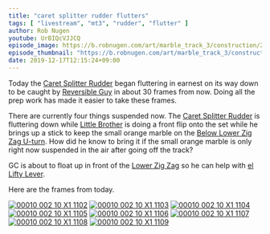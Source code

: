 ```yaml
---
title: "caret splitter rudder flutters"
tags: [ "livestream", "mt3", "rudder", "flutter" ]
author: Rob Nugen
youtube: UrBIQcVJJCQ
episode_image: https://b.robnugen.com/art/marble_track_3/construction/2019/2019_dec_17_steel_suspension_for_g_choppy.jpg
episode_thumbnail: "https://b.robnugen.com/art/marble_track_3/construction/2019/thumbs/2019_dec_17_steel_suspension_for_g_choppy.jpg"
date: 2019-12-17T12:15:24+09:00
---
```


Today the [Caret Splitter Rudder](/parts/caret-splitter-rudder/) began fluttering in earnest on its way down to be caught
by [Reversible Guy](/workers/reversible/) in about 30 frames from now.  Doing all the prep work has made
it easier to take these frames.

There are currently four things suspended now. The [Caret Splitter Rudder](/parts/caret-splitter-rudder/) is fluttering
down while [Little Brother](/workers/lil_brother/) is doing a front
flip onto the set while he brings up a stick to keep the small orange
marble on the [Below Lower Zig Zag U-turn](/parts/below-lower-zig-zag-u-turn/).  How did he know to bring it if the
small orange marble is only right now suspended in the air after going
off the track?

GC is about to float up in front of the [Lower Zig Zag](/parts/lower_zig_zag/) so he can help with [el Lifty Lever](/parts/el-lifty-lever/).

Here are the frames from today.

[![00010 002 10 X1 1102](//b.robnugen.com/art/marble_track_3/frames/2019/thumbs/00010_002_10_X1_1102.jpg)](//b.robnugen.com/art/marble_track_3/frames/2019/00010_002_10_X1_1102.jpg)
[![00010 002 10 X1 1103](//b.robnugen.com/art/marble_track_3/frames/2019/thumbs/00010_002_10_X1_1103.jpg)](//b.robnugen.com/art/marble_track_3/frames/2019/00010_002_10_X1_1103.jpg)
[![00010 002 10 X1 1104](//b.robnugen.com/art/marble_track_3/frames/2019/thumbs/00010_002_10_X1_1104.jpg)](//b.robnugen.com/art/marble_track_3/frames/2019/00010_002_10_X1_1104.jpg)
[![00010 002 10 X1 1105](//b.robnugen.com/art/marble_track_3/frames/2019/thumbs/00010_002_10_X1_1105.jpg)](//b.robnugen.com/art/marble_track_3/frames/2019/00010_002_10_X1_1105.jpg)
[![00010 002 10 X1 1106](//b.robnugen.com/art/marble_track_3/frames/2019/thumbs/00010_002_10_X1_1106.jpg)](//b.robnugen.com/art/marble_track_3/frames/2019/00010_002_10_X1_1106.jpg)
[![00010 002 10 X1 1107](//b.robnugen.com/art/marble_track_3/frames/2019/thumbs/00010_002_10_X1_1107.jpg)](//b.robnugen.com/art/marble_track_3/frames/2019/00010_002_10_X1_1107.jpg)
[![00010 002 10 X1 1108](//b.robnugen.com/art/marble_track_3/frames/2019/thumbs/00010_002_10_X1_1108.jpg)](//b.robnugen.com/art/marble_track_3/frames/2019/00010_002_10_X1_1108.jpg)
[![00010 002 10 X1 1109](//b.robnugen.com/art/marble_track_3/frames/2019/thumbs/00010_002_10_X1_1109.jpg)](//b.robnugen.com/art/marble_track_3/frames/2019/00010_002_10_X1_1109.jpg)
